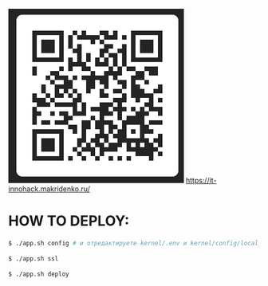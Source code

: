 
![qr](docs/pics/qr.png)
https://it-innohack.makridenko.ru/


# HOW TO DEPLOY:

```bash
$ ./app.sh config # и отредактируете kernel/.env и kernel/config/local_settings.py
```

```bash
$ ./app.sh ssl
```

```bash
$ ./app.sh deploy
```
